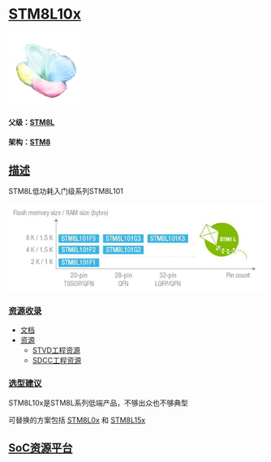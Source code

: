 ﻿# [STM8L10x](https://github.com/sochub/STM8L10) 

[![sites](SoC/SoC.png)](http://www.qitas.cn) 

#### 父级：[STM8L](https://github.com/sochub/STM8L)

#### 架构：[STM8](https://github.com/sochub/STM8)

## [描述](https://github.com/sochub/STM8L10/wiki) 

STM8L低功耗入门级系列STM8L101

[![sites](SoC/STM8L10.png)](https://www.st.com/en/microcontrollers-microprocessors/stm8l101.html) 


### [资源收录](https://github.com/sochub/STM8L10)

* [文档](docs/)
* [资源](src/)
    * [STVD工程资源](src/STVD)
    * [SDCC工程资源](src/SDCC)

### [选型建议](https://github.com/sochub/STM8L10)

STM8L10x是STM8L系列低端产品，不够出众也不够典型

可替换的方案包括 [STM8L0x](https://github.com/sochub/STM8L10) 和 [STM8L15x](https://github.com/sochub/STM8L15) 

##  [SoC资源平台](http://www.qitas.cn)  

